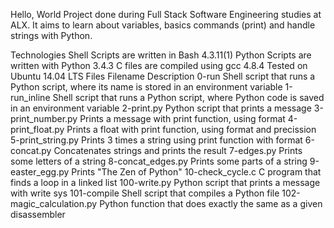 Hello, World
Project done during Full Stack Software Engineering studies at ALX. It aims to learn about variables, basics commands (print) and handle strings with Python.

Technologies
Shell Scripts are written in Bash 4.3.11(1)
Python Scripts are written with Python 3.4.3
C files are compiled using gcc 4.8.4
Tested on Ubuntu 14.04 LTS
Files
Filename	Description
0-run	Shell script that runs a Python script, where its name is stored in an environment variable
1-run_inline	Shell script that runs a Python script, where Python code is saved in an environment variable
2-print.py	Python script that prints a message
3-print_number.py	Prints a message with print function, using format
4-print_float.py	Prints a float with print function, using format and precission
5-print_string.py	Prints 3 times a string using print function with format
6-concat.py	Concatenates strings and prints the result
7-edges.py	Prints some letters of a string
8-concat_edges.py	Prints some parts of a string
9-easter_egg.py	Prints "The Zen of Python"
10-check_cycle.c	C program that finds a loop in a linked list
100-write.py	Python script that prints a message with write sys
101-compile	Shell script that compiles a Python file
102-magic_calculation.py	Python function that does exactly the same as a given disassembler

